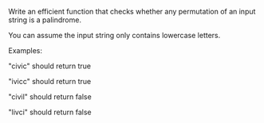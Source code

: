 Write an efficient function that checks whether any permutation of an input string is a palindrome. 

You can assume the input string only contains lowercase letters.

Examples:

"civic" should return true

"ivicc" should return true

"civil" should return false

"livci" should return false
